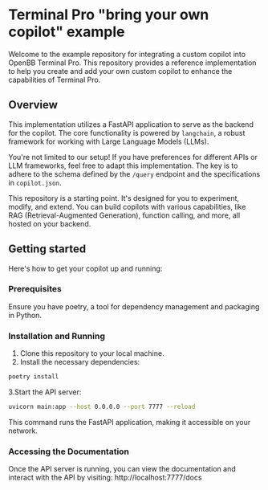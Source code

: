# Terminal Pro "bring your own copilot" example
Welcome to the example repository for integrating a custom copilot into OpenBB
Terminal Pro. This repository provides a reference implementation to help you
create and add your own custom copilot to enhance the capabilities of Terminal
Pro.

## Overview
This implementation utilizes a FastAPI application to serve as the backend for
the copilot. The core functionality is powered by `langchain`, a robust framework
for working with Large Language Models (LLMs).

You're not limited to our setup! If you have preferences for different APIs or
LLM frameworks, feel free to adapt this implementation. The key is to adhere to
the schema defined by the `/query` endpoint and the specifications in
`copilot.json`.

This repository is a starting point. It's designed for you to experiment,
modify, and extend. You can build copilots with various capabilities, like RAG
(Retrieval-Augmented Generation), function calling, and more, all hosted on your
backend.

## Getting started

Here's how to get your copilot up and running:

### Prerequisites

Ensure you have poetry, a tool for dependency management and packaging in
Python.

### Installation and Running
1. Clone this repository to your local machine.
2. Install the necessary dependencies:

``` sh
poetry install
```

3.Start the API server:

``` sh
uvicorn main:app --host 0.0.0.0 --port 7777 --reload
```

This command runs the FastAPI application, making it accessible on your network.

### Accessing the Documentation

Once the API server is running, you can view the documentation and interact with
the API by visiting: http://localhost:7777/docs
